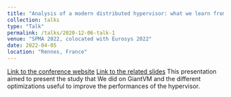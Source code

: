 ```yaml
---
title: "Analysis of a modern distributed hypervisor: what we learn from our experiments"
collection: talks
type: "Talk"
permalink: /talks/2020-12-06-talk-1
venue: "SPMA 2022, colocated with Eurosys 2022"
date: 2022-04-05
location: "Rennes, France"
---
```


[Link to the conference website](https://sites.google.com/view/spma22eurosys/home)
[Link to the related slides](https://docs.google.com/presentation/d/e/2PACX-1vRGuQQ8vEOJh4aPFML54Pv8tS5AZdHrNHwPUy162kkptRHEShbCdbDujh2Leq0QtMdBS990_eMSriir/pub?start=true&loop=false&delayms=5000)
This presentation aimed to present the study that We did on GiantVM and the different optimizations useful to improve the performances of the hypervisor.